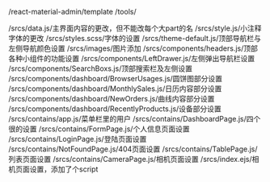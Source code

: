 /react-material-admin/template
/tools/

/srcs/data.js/主界面内容的更改，但不能改每个大part的名
/srcs/style.js/小注释字体的更改
/srcs/styles.scss/字体的设置
/srcs/theme-default.js/顶部导航栏与左侧导航颜色设置
/srcs/images/图片添加
/srcs/components/headers.js/顶部各种小组件的功能设置
/srcs/components/LeftDrawer.js/左侧弹出导航栏设置
/srcs/components/SearchBoxs.js/顶部搜索栏及左侧设置
/srcs/components/dashboard/BrowserUsages.js/圆饼图部分设置
/srcs/components/dashboard/MonthlySales.js/日历内容部分设置
/srcs/components/dashboard/NewOrders.js/曲线内容部分设置
/srcs/components/dashboard/RecentlyProducts.js/设备部分设置
/srcs/contains/app.js/菜单栏里的用户
/srcs/contains/DashboardPage.js/四个很的设置
/srcs/contains/FormPage.js/个人信息页面设置
/srcs/contains/LoginPage.js/登陆页面设置
/srcs/contains/NotFoundPage.js/404页面设置
/srcs/contains/TablePage.js/列表页面设置
/srcs/contains/CameraPage.js/相机页面设置
/srcs/index.ejs/相机页面设置，添加了个script
